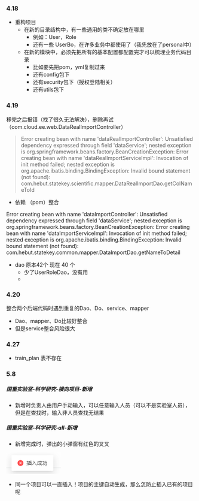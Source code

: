 ### 4.18

+ 重构项目
  + 在新的目录结构中，有一些通用的类不确定放在哪里
    + 例如：User，Role
    + 还有一些 UserBo，在许多业务中都使用了（我先放在了personal中）
  + 在新的模块中，必须先把所有的基本配置都配置完才可以梳理业务代码目录
    + 比如要先把pom，yml复制过来
    + 还有config包下
    + 还有security包下（授权登陆相关）
    + 还有utils包下

### 4.19 

移完之后报错（找了很久无法解决），删除再试（com.cloud.ee.web.DataRealImportController）

> Error creating bean with name 'dataRealImportController': Unsatisfied dependency expressed through field 'dataService'; nested exception is org.springframework.beans.factory.BeanCreationException: Error creating bean with name 'dataRealImportServiceImpl': Invocation of init method failed; nested exception is org.apache.ibatis.binding.BindingException: Invalid bound statement (not found): com.hebut.statekey.scientific.mapper.DataRealImportDao.getColNameToId
> 	

+ 依赖 （pom）整合







Error creating bean with name 'dataImportController': Unsatisfied dependency expressed through field 'dataService'; nested exception is org.springframework.beans.factory.BeanCreationException: Error creating bean with name 'dataImportServiceImpl': Invocation of init method failed; nested exception is org.apache.ibatis.binding.BindingException: Invalid bound statement (not found): com.hebut.statekey.common.mapper.DataImportDao.getNameToDetail
	



+ dao 原本42个 现在 40 个 
  + 少了UserRoleDao，没有用
  + 

### 4.20

整合两个后端代码时遇到重复的Dao、Do、service、mapper

+ Dao、mapper、Do比较好整合
+ 但是service整合风险很大





### 4.27

+ train_plan 表不存在



### 5.8

##### 国重实验室-科学研究-横向项目-新增

+ 新增时负责人由用户手动输入，可以任意输入人员（可以不是实验室人员），但是在查找时，输入非人员查找无结果

##### 国重实验室-科学研究-all-新增

+ 新增完成时，弹出的小弹窗有红色的叉叉

![image-20230508094913553](4.18.assets/image-20230508094913553.png)

+ 同一个项目可以一直插入！项目的主键自动生成，那么怎防止插入已有的项目呢
